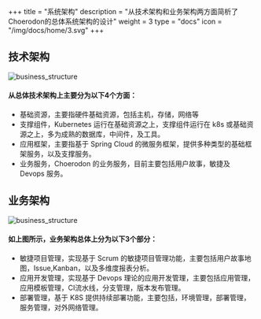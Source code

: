 ﻿+++
title = "系统架构"
description = "从技术架构和业务架构两方面简析了Choerodon的总体系统架构的设计"
weight = 3
type = "docs"
icon = "/img/docs/home/3.svg"
+++

## 技术架构
![business_structure](/cimg/deploy-structure.png)

#### 从总体技术架构上主要分为以下4个方面：

* 基础资源，主要指硬件基础资源，包括主机，存储，网络等
* 支撑组件，Kubernetes 运行在基础资源之上，支撑组件运行在 k8s 或基础资源之上，多为成熟的数据库，中间件，及工具。
* 应用框架，主要指基于 Spring Cloud 的微服务框架，提供多种类型的基础框架服务，以及支撑服务。
* 业务服务，Choerodon 的业务服务，目前主要包括用户故事，敏捷及 Devops 服务。

## 业务架构
![business_structure](/cimg/business-structure.png)
#### 如上图所示，业务架构总体上分为以下3个部分：
* 敏捷项目管理，实现基于 Scrum 的敏捷项目管理功能，主要包括用户故事地图，Issue,Kanban，以及多维度报表分析。
* 应用开发管理，实现基于 Devops 理论的应用开发管理，主要包括应用管理，应用模板管理，CI流水线，分支管理，版本发布管理。
* 部署管理，基于 K8S 提供持续部署功能，主要包括，环境管理，部署管理，服务管理，对外网络管理。

